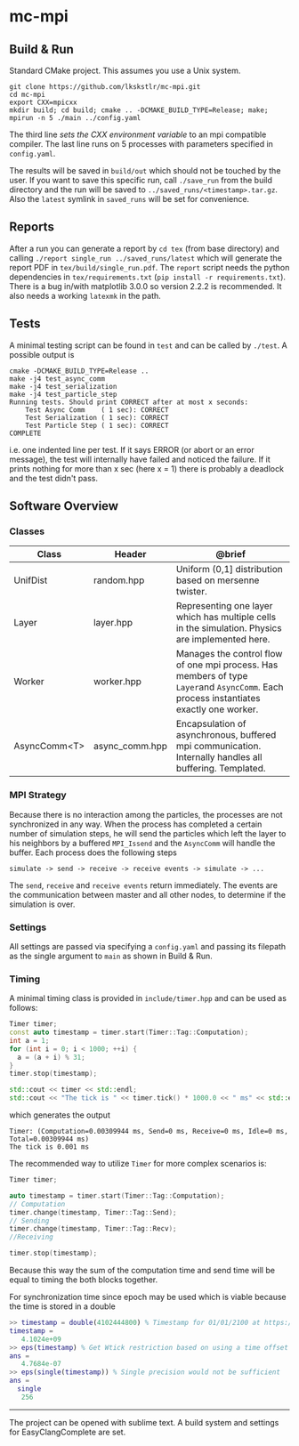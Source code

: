 # mc-mpi

## Build & Run
Standard CMake project. This assumes you use a Unix system.
```shell-session
git clone https://github.com/lkskstlr/mc-mpi.git
cd mc-mpi
export CXX=mpicxx
mkdir build; cd build; cmake .. -DCMAKE_BUILD_TYPE=Release; make;
mpirun -n 5 ./main ../config.yaml
```
The third line *sets the CXX environment variable* to an mpi compatible compiler. The last line runs on 5 processes with parameters specified in `config.yaml`.

The results will be saved in `build/out` which should not be touched by the user. If you want to save this specific run, call `./save_run` from the build directory and the run will be saved to `../saved_runs/<timestamp>.tar.gz`. Also the `latest` symlink in `saved_runs` will be set for convenience.


## Reports
After a run you can generate a report by `cd tex` (from base directory) and calling `./report single_run ../saved_runs/latest` which will generate the report PDF in `tex/build/single_run.pdf`. The `report` script needs the python dependencies in `tex/requirements.txt` (`pip install -r requirements.txt`). There is a bug in/with matplotlib 3.0.0 so version 2.2.2 is recommended. It also needs a working `latexmk` in the path.

## Tests
A minimal testing script can be found in `test` and can be called by `./test`. A possible output is
```shell-session
cmake -DCMAKE_BUILD_TYPE=Release ..
make -j4 test_async_comm
make -j4 test_serialization
make -j4 test_particle_step
Running tests. Should print CORRECT after at most x seconds:
    Test Async Comm    ( 1 sec): CORRECT
    Test Serialization ( 1 sec): CORRECT
    Test Particle Step ( 1 sec): CORRECT
COMPLETE
```
i.e. one indented line per test. If it says ERROR (or abort or an error message), the test will internally have failed and noticed the failure. If it prints nothing for more than x sec (here x = 1) there is probably a deadlock and the test didn't pass.

## Software Overview

### Classes
| Class         | Header | @brief      |
|---------------|--------|-------------|
| UnifDist      |random.hpp | Uniform (0,1] distribution based on mersenne twister. |
| Layer         |layer.hpp  | Representing one layer which has multiple cells in the simulation. Physics are implemented here. |
| Worker        |worker.hpp | Manages the control flow of one mpi process. Has members of type  `Layer`and `AsyncComm`. Each process instantiates exactly one worker. |
| AsyncComm&lt;T&gt; |async_comm.hpp| Encapsulation of asynchronous, buffered mpi communication. Internally handles all buffering. Templated. |

### MPI Strategy
Because there is no interaction among the particles, the processes are not synchronized in any way. When the process has completed a certain number of simulation steps, he will send the particles which left the layer to his neighbors by a buffered `MPI_Issend` and the `AsyncComm` will handle the buffer. Each process does the following steps
```
simulate -> send -> receive -> receive events -> simulate -> ...
```
The `send`, `receive` and `receive events` return immediately. The events are the communication between master and all other nodes, to determine if the simulation is over.

### Settings
All settings are passed via specifying a `config.yaml` and passing its filepath as the single argument to `main` as shown in Build & Run.


### Timing
A minimal timing class is provided in `include/timer.hpp` and can be used as follows:
```cpp
Timer timer;
const auto timestamp = timer.start(Timer::Tag::Computation);
int a = 1;
for (int i = 0; i < 1000; ++i) {
  a = (a + i) % 31;
}
timer.stop(timestamp);

std::cout << timer << std::endl;
std::cout << "The tick is " << timer.tick() * 1000.0 << " ms" << std::endl;
```
which generates the output
```shell-session
Timer: (Computation=0.00309944 ms, Send=0 ms, Receive=0 ms, Idle=0 ms, Total=0.00309944 ms)
The tick is 0.001 ms
```

The recommended way to utilize `Timer` for more complex scenarios is:
```cpp
Timer timer;

auto timestamp = timer.start(Timer::Tag::Computation);
// Computation
timer.change(timestamp, Timer::Tag::Send);
// Sending
timer.change(timestamp, Timer::Tag::Recv);
//Receiving

timer.stop(timestamp);

```
Because this way the sum of the computation time and send time will be equal to timing the both blocks together.

For synchronization time since epoch may be used which is viable because the time is stored in a double
```Matlab
>> timestamp = double(4102444800) % Timestamp for 01/01/2100 at https://www.epochconverter.com/
timestamp =
   4.1024e+09
>> eps(timestamp) % Get Wtick restriction based on using a time offset
ans =
   4.7684e-07
>> eps(single(timestamp)) % Single precision would not be sufficient
ans =
  single
   256
```

---
The project can be opened with sublime text. A build system and settings for EasyClangComplete are set.
